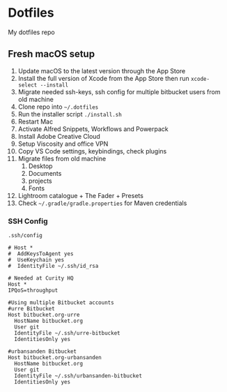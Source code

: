 # Dotfiles

My dotfiles repo

## Fresh macOS setup

1. Update macOS to the latest version through the App Store
2. Install the full version of Xcode from the App Store then run `xcode-select --install`
3. Migrate needed ssh-keys, ssh config for multiple bitbucket users from old machine
4. Clone repo into `~/.dotfiles`
5. Run the installer script `./install.sh`
6. Restart Mac
7. Activate Alfred Snippets, Workflows and Powerpack
8. Install Adobe Creative Cloud
9. Setup Viscosity and office VPN
10. Copy VS Code settings, keybindings, check plugins
11. Migrate files from old machine
    1. Desktop
    2. Documents
    3. projects
    4. Fonts
12. Lightroom catalogue + The Fader + Presets
13. Check `~/.gradle/gradle.properties` for Maven credentials

### SSH Config

`.ssh/config`

```
# Host *
#  AddKeysToAgent yes
#  UseKeychain yes
#  IdentityFile ~/.ssh/id_rsa

# Needed at Curity HQ
Host *
IPQoS=throughput

#Using multiple Bitbucket accounts
#urre Bitbucket
Host bitbucket.org-urre
  HostName bitbucket.org
  User git
  IdentityFile ~/.ssh/urre-bitbucket
  IdentitiesOnly yes

#urbansanden Bitbucket
Host bitbucket.org-urbansanden
  HostName bitbucket.org
  User git
  IdentityFile ~/.ssh/urbansanden-bitbucket
  IdentitiesOnly yes
```
